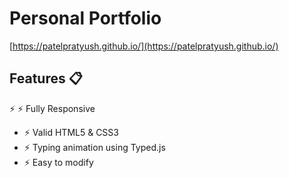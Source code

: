 # Personal Portfolio
[https://patelpratyush.github.io/](https://patelpratyush.github.io/)


## Features 📋
&#9889; ⚡️ Fully Responsive
- ⚡️ Valid HTML5 & CSS3
- ⚡️ Typing animation using Typed.js
- ⚡️ Easy to modify
